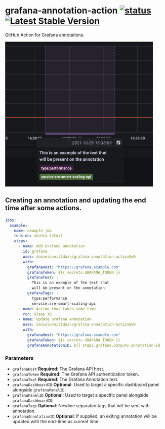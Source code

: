 # grafana-annotation-action <a href="https://github.com/danieloneilldazn/grafana-annotation-action/actions"><img alt="status" src="https://github.com/danieloneilldazn/grafana-annotation-action/workflows/CI/badge.svg"></a> [![Latest Stable Version](https://img.shields.io/github/v/release/danieloneilldazn/grafana-annotation-action)](https://github.com/danieloneilldazn/grafana-annotation-action/releases)

GitHub Action for Grafana annotations.

![Example Image](images/example.png)

## Creating an annotation and updating the end time after some actions.

```yaml
jobs:
  example:
    name: example job
    runs-on: ubuntu-latest
    steps:
      - name: Add Grafana annotation
        id: grafana
        uses: danieloneilldazn/grafana-annotation-action@v0
        with:
          grafanaHost: "https://grafana.example.com"
          grafanaToken: ${{ secrets.GRAFANA_TOKEN }}
          grafanaText: |
            This is an example of the text that
            will be present on the annotation
          grafanaTags: |
            type:performance
            service:sre-smart-scaling-api
      - name: Action that takes some time
        run: sleep 30
      - name: Update Grafana annotation
        uses: danieloneilldazn/grafana-annotation-action@v0
        with:
          grafanaHost: "https://grafana.example.com"
          grafanaToken: ${{ secrets.GRAFANA_TOKEN }}
          grafanaAnnotationID: ${{ steps.grafana.outputs.annotation-id }} # Output from previous usage of action
```

### Parameters

* `grafanaHost` **Required**: The Grafana API host.
* `grafanaToken` **Required**: The Grafana API authentication token.
* `grafanaText` **Required**: The Grafana Annotation text.
* `grafanaDashboardID` **Optional**: Used to target a specific dashboard panel alongside `grafanaPanelID`.
* `grafanaPanelID` **Optional**: Used to target a specific panel alongside `grafanaDashboardID`.
* `grafanaTags` **Optional**: Newline separated tags that will be sent with annotation.
* `grafanaAnnotationID` **Optional**: If supplied, an exiting annotation will be updated with the end-time as current time.
